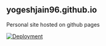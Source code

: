 ## yogeshjain96.github.io

Personal site hosted on github pages

[![Deployment](https://github.com/YogeshJain96/yogeshjain96.github.io/actions/workflows/build-deploy-hugo.yaml/badge.svg?branch=main)](https://github.com/YogeshJain96/yogeshjain96.github.io/actions/workflows/build-deploy-hugo.yaml)
